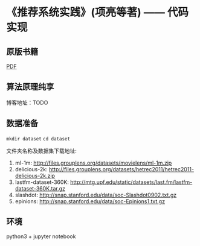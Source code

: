 # 《推荐系统实践》(项亮等著) —— 代码实现

## 原版书籍

[PDF](https://github.com/Magic-Bubble/RecommendSystemPractice/blob/master/Recommendation-System-Practice.pdf)

## 算法原理纯享

博客地址：TODO

## 数据准备

`mkdir dataset`
`cd dataset`

文件夹名称及数据集下载地址:
1. ml-1m: http://files.grouplens.org/datasets/movielens/ml-1m.zip
2. delicious-2k: http://files.grouplens.org/datasets/hetrec2011/hetrec2011-delicious-2k.zip
3. lastfm-dataset-360K: http://mtg.upf.edu/static/datasets/last.fm/lastfm-dataset-360K.tar.gz
4. slashdot: http://snap.stanford.edu/data/soc-Slashdot0902.txt.gz
5. epinions: http://snap.stanford.edu/data/soc-Epinions1.txt.gz

## 环境

python3 + jupyter notebook
